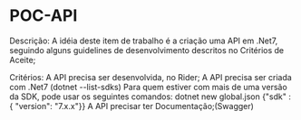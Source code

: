 # POC-API

Descrição:
A idéia deste item de trabalho é a criação uma API em .Net7, seguindo alguns guidelines de desenvolvimento descritos no Critérios de Aceite;

Critérios:
A API precisa ser desenvolvida, no Rider;
A API precisa ser criada com .Net7 (dotnet --list-sdks)
Para quem estiver com mais de uma versão da SDK, pode usar os seguintes comandos:
dotnet new global.json
{"sdk" : { "version": "7.x.x"}}
A API precisar ter Documentação;(Swagger)
